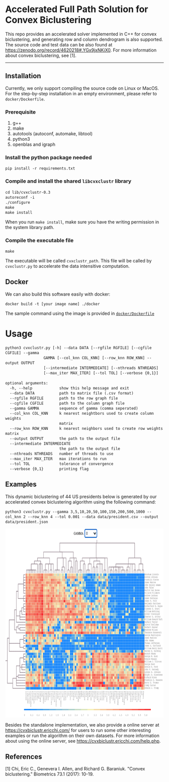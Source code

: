 # Accelerated Full Path Solution for Convex Biclustering

This repo provides an accelerated solver implemented in C++ for convex biclustering, and generating row and column dendrogram is also supported. The source code and test data can be also found at https://zenodo.org/record/4620218#.YGx9jxNKiX0. For more information about convex biclustering, see [1].  

---

## Installation

Currently, we only support compiling the source code on Linux or MacOS. For the step-by-step installation in an empty environment, please refer to `docker/Dockerfile`.

### Prerequisite

1. g++
2. make
3. autotools (autoconf, automake, libtool)
4. python3
5. openblas and igraph

### Install the python package needed

```
pip install -r requirements.txt
```

### Compile and install the shared `libcvxclustr` library

```
cd lib/cvxclustr-0.3
autoreconf -i
./configure
make
make install
```

When you run `make install`, make sure you have the writing permission in the system library path.

### Compile the executable file

```
make
```

The executable will be called `cvxclustr_path`. This file will be called by `cvxclustr.py` to accelerate the data intensitive computation.


## Docker

We can also build this software easily with docker:

```
docker build -t [your image name] ./docker
```

The sample command using the image is provided in [`docker/Dockerfile`](./docker/Dockerfile)

# Usage

```
python3 cvxclustr.py [-h] --data DATA [--rgfile RGFILE] [--cgfile CGFILE] --gamma
                 GAMMA [--col_knn COL_KNN] [--row_knn ROW_KNN] --output OUTPUT
                 [--intermediate INTERMEDIATE] [--nthreads NTHREADS]
                 [--max_iter MAX_ITER] [--tol TOL] [--verbose {0,1}]

optional arguments:
  -h, --help            show this help message and exit
  --data DATA           path to matrix file (.csv format)
  --rgfile RGFILE       path to the row graph file
  --cgfile CGFILE       path to the column graph file
  --gamma GAMMA         sequence of gamma (comma seperated)
  --col_knn COL_KNN     k nearest neightbors used to create column weights
                        matrix
  --row_knn ROW_KNN     k nearest neighbors used to create row weights matrix
  --output OUTPUT       the path to the output file
  --intermediate INTERMEDIATE
                        the path to the output file
  --nthreads NTHREADS   number of threads to use
  --max_iter MAX_ITER   max iterations to run
  --tol TOL             tolerance of convergence
  --verbose {0,1}       printing flag
```

## Examples

This dynamic biclustering of 44 US presidents below is generated by our accelerated convex biclustering algorithm using the following command:

```
python3 cvxclustr.py --gamma 3,5,10,20,50,100,150,200,500,1000 --col_knn 2 --row_knn 4 --tol 0.001 --data data/president.csv --output data/president.json
```

<p align="center">
<img align="middle" src="./assets/dynamic_clustering.gif" alt="COBRAC Demo" width="800" height="600" />
</p>

Besides the standalone implementation, we also provide a online server at https://cvxbiclustr.ericchi.com/ for users to run some other interesting examples or run the algorithm on their own datasets. For more information about using the online server, see https://cvxbiclustr.ericchi.com/help.php.


## References

[1] Chi, Eric C., Genevera I. Allen, and Richard G. Baraniuk. "Convex biclustering." Biometrics 73.1 (2017): 10-19.


